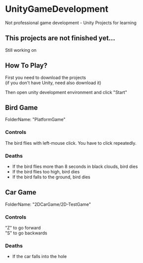 # UnityGameDevelopment
Not professional game development - Unity Projects for learning

## This projects are not finished yet...
Still working on

## How To Play?

First you need to download the projects <br>
(if you don't have Unity, need also download it)

Then open unity development environment and click "Start"

## Bird Game  
FolderName: "PlatformGame" <br>

### Controls
The bird flies with left-mouse click. You have to click repeatedly. <br>



### Deaths
* If the bird flies more than 8 seconds in black clouds, bird dies
* If the bird flies too high, bird dies
* If the bird falls to the ground, bird dies

## Car Game
FolderName: "2DCarGame/2D-TestGame" <br>

### Controls
"Z" to go forward <br>
"S" to go backwards <br>

### Deaths

* If the car falls into the hole
